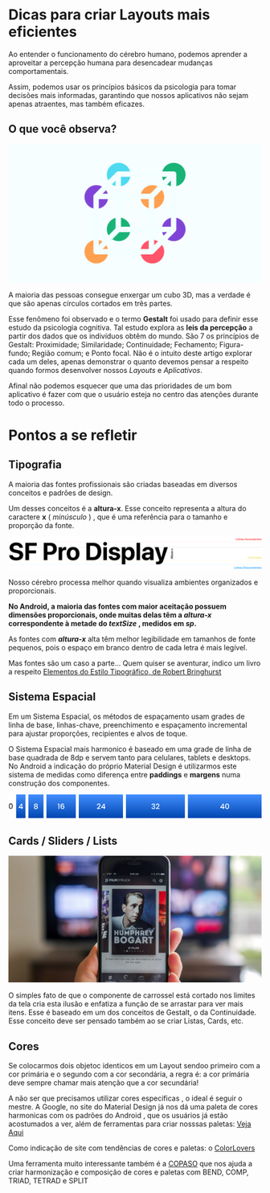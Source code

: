 # Dicas para criar Layouts mais eficientes 

Ao entender o funcionamento do cérebro humano, podemos aprender a aproveitar a percepção humana para desencadear mudanças comportamentais.

Assim, podemos usar os princípios básicos da psicologia para tomar decisões mais informadas, garantindo que nossos aplicativos não sejam apenas atraentes, mas também eficazes. 

## O que você observa?

![](assets/gestalt.png)

A maioria das pessoas consegue enxergar um cubo 3D, mas a verdade é que são apenas círculos cortados em três partes. 

Esse fenômeno foi observado e o termo **Gestalt** foi usado para definir esse estudo da psicologia cognitiva. Tal estudo explora as **leis da percepção** a partir dos dados que os indivíduos obtêm do mundo.  São 7 os princípios de Gestalt: Proximidade; Similaridade; Continuidade; Fechamento; Figura-fundo; Região comum; e Ponto focal. Não é o intuito deste artigo explorar cada um deles, apenas demonstrar o quanto devemos pensar a respeito quando formos desenvolver nossos *Layouts* e *Aplicativos*.

Afinal não podemos esquecer que uma das prioridades de um bom aplicativo é fazer com que o usuário esteja no centro das atenções durante todo o processo. 

# Pontos a se refletir

## Tipografia

A maioria das fontes profissionais são criadas baseadas em diversos conceitos e padrões de design.

Um desses conceitos é a **altura-x**. Esse conceito representa a altura do caractere **x** ( *minúsculo* ) , que é uma referência para o tamanho e proporção da fonte. 

![](assets/Group6.png)

Nosso cérebro processa melhor quando visualiza ambientes organizados e proporcionais. 

**No Android, a maioria das fontes com maior aceitação possuem dimensões proporcionais, onde muitas delas têm a *altura-x* correspondente à metade do *textSize* , medidos em *sp*.** 

As fontes com ***altura-x*** alta têm melhor legibilidade em tamanhos de fonte pequenos, pois o espaço em branco dentro de cada letra é mais legível.

Mas  fontes são um caso a parte...  Quem quiser se aventurar, indico um livro a respeito [Elementos do Estilo Tipográfico, de Robert Bringhurst ](https://www.amazon.com.br/Elementos-Estilo-Tipogr%C3%A1fico-Vers%C3%A3o-4-0/dp/8540507064/ref=sr_1_2?__mk_pt_BR=%C3%85M%C3%85%C5%BD%C3%95%C3%91&dchild=1&keywords=Robert+Bringhurst&qid=1632894546&sr=8-2)

## Sistema Espacial

Em um Sistema Espacial, os métodos de espaçamento usam grades de linha de base, linhas-chave, preenchimento e espaçamento incremental para ajustar proporções, recipientes e alvos de toque.

O Sistema Espacial mais harmonico é baseado em uma grade de linha de base quadrada de 8dp e servem tanto para celulares, tablets e desktops. No Android a indicação do próprio Material Design é  utilizarmos este sistema de medidas como diferença entre **paddings** e **margens** numa construção dos componentes.

![](assets/Group624575.png)

## Cards / Sliders / Lists

![](assets/filmstruck.jpeg)

O simples fato de que o componente de carrossel está cortado nos limites da tela cria esta ilusão e enfatiza a função de se arrastar para ver mais itens.  Esse é baseado em um dos conceitos de Gestalt, o da Continuidade.  Esse conceito deve ser pensado também ao se criar Listas, Cards, etc.

## Cores

Se colocarmos dois objetoc identicos em um Layout sendoo primeiro com a cor primária e o segundo com a cor secondária, a regra é: a cor prímária deve sempre chamar mais atenção que a cor secundária!

A não ser que precisamos utilizar cores especificas , o ideal é seguir o mestre. A Google, no site do Material Design já nos dá uma paleta de cores harmonicas com os padrões do Android , que os usuários já estão acostumados a ver, além de ferramentas para criar nosssas paletas: [Veja Aqui](https://material.io/design/color/the-color-system.html#color-usage-and-palettes)

Como indicação de site com tendências de cores e paletas: o [ColorLovers](https://www.colourlovers.com/)

Uma ferramenta muito interessante também é a [COPASO](https://www.colourlovers.com/copaso/ColorPaletteSoftware) que nos ajuda a criar harmonização e composição de cores e paletas com BEND, COMP, TRIAD, TETRAD e SPLIT
